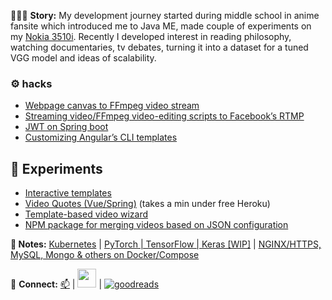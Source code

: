 👨🏻‍💻 **Story:** My development journey started during middle school in anime fansite which introduced me to Java ME, made couple of experiments on my [Nokia 3510i](https://github.com/yoga1290/Nokia-3510i#readme). Recently I developed interest in reading philosophy, watching documentaries, tv debates, turning it into a dataset for a tuned VGG model and ideas of scalability.

### ⚙️ hacks
+ [Webpage canvas to FFmpeg video stream](https://github.com/yoga1290/ffmpeg-usermedia-experiment#readme)
+ [Streaming video/FFmpeg video-editing scripts to Facebook’s RTMP](https://github.com/yoga1290/ffmpeg2rtmp#readme)
+ [JWT on Spring boot](https://github.com/yoga1290/experiment-spring-oauth2-jwt#readme)
+ [Customizing Angular’s CLI templates](https://github.com/yoga1290/ng-cli-template#readme)

## 🔭 Experiments
+ [Interactive templates](https://yoga1290.github.io/Templates)
+ [Video Quotes (Vue/Spring)](http://yoga1290.github.io/VideoQuotes) (takes a min under free Heroku)
+ [Template-based video wizard](https://github.com/yoga1290/storyreport#readme)
+ [NPM package for merging videos based on JSON configuration](https://github.com/yoga1290/H5Recorder#readme)
 
**📝 Notes:** [Kubernetes](https://github.com/yoga1290/cheatsheets/blob/master/Kubernetes.md) | [PyTorch | TensorFlow | Keras [WIP]](https://github.com/yoga1290/cheatsheets/blob/master/PyTorch.ipynb) | [NGINX/HTTPS, MySQL, Mongo & others on Docker/Compose](https://github.com/yoga1290/cheatsheets/blob/master/docker.md)

💬 **Connect:** [📫](mailto:yoga1290+gh@gmail.com) | [<img width="30px" height="30px" src="https://cdn.sstatic.net/Sites/stackoverflow/company/Img/logos/so/so-icon.png?v=c78bd457575a">](https://stackoverflow.com/users/1683797/youssef-gamil) | [![goodreads](https://www.goodreads.com/images/badge/badge1.jpg)](https://www.goodreads.com/user/show/29229069-youssef-gamil)

<!-- ### 🧗🏻‍♂️Articles & Adventures -->
<!--
**yoga1290/yoga1290** is a ✨ _special_ ✨ repository because its `README.md` (this file) appears on your GitHub profile.

Here are some ideas to get you started:

- 🔭 I’m currently working on ...
- 🌱 I’m currently learning ...
- 👯 I’m looking to collaborate on ...
- 🤔 I’m looking for help with ...
- 💬 Ask me about ...
- 📫 How to reach me: ...
- 😄 Pronouns: ...
- ⚡ Fun fact: ...
-->
